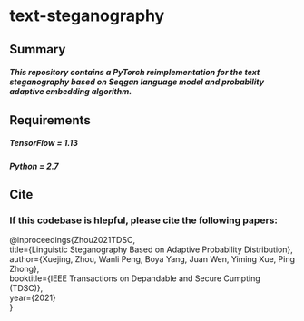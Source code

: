 # text-steganography

## Summary

##### This repository contains a PyTorch reimplementation for the text steganography based on Seqgan language model and probability adaptive embedding algorithm. 

## Requirements
##### TensorFlow = 1.13
##### Python = 2.7

## Cite

### If this codebase is hlepful, please cite the following papers:
@inproceedings{Zhou2021TDSC, <br>
title={Linguistic Steganography Based on Adaptive Probability Distribution}, <br>
author={Xuejing, Zhou, Wanli Peng, Boya Yang, Juan Wen, Yiming Xue, Ping Zhong}, <br>
booktitle={IEEE Transactions on Depandable and Secure Cumpting (TDSC)}, <br>
year={2021} <br>
}
